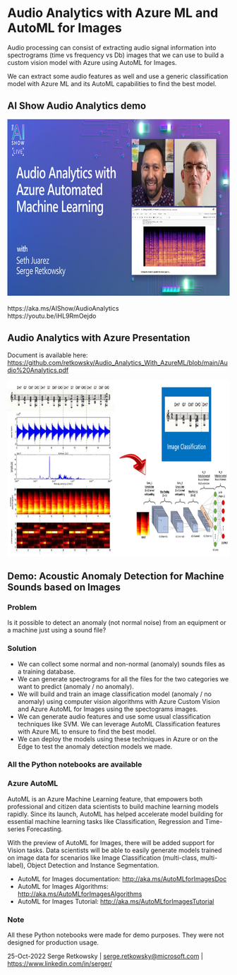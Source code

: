 # Audio Analytics with Azure ML and AutoML for Images

Audio processing can consist of extracting audio signal information into spectrograms (time vs frequency vs Db) images that we can use to build a custom vision model with Azure using AutoML for Images. 

We can extract some audio features as well and use a generic classification model with Azure ML and its AutoML capabilities to find the best model.

## AI Show Audio Analytics demo<br>
<a href="https://aka.ms/AIShow/AudioAnalytics">
<img alt="AI Show Audio Analytics" src="AIShow.jpg" height="400"></a>   
<br><br>
https://aka.ms/AIShow/AudioAnalytics <br>
https://youtu.be/iHL9RmOejdo

  
## Audio Analytics with Azure Presentation<br>
Document is available here:<br>
https://github.com/retkowsky/Audio_Analytics_With_AzureML/blob/main/Audio%20Analytics.pdf

<img src="image.jpg" height = 400>

## Demo: Acoustic Anomaly Detection for Machine Sounds based on Images

### Problem
Is it possible to detect an anomaly (not normal noise) from an equipment or a machine just using a sound file?

### Solution
- We can collect some normal and non-normal (anomaly) sounds files as a training database.
- We can generate spectrograms for all the files for the two categories we want to predict (anomaly / no anomaly).
- We will build and train an image classification model (anomaly / no anomaly) using computer vision algorithms with Azure Custom Vision and Azure AutoML for Images using the spectograms images.
- We can generate audio features and use some usual classification techniques like SVM. We can leverage AutoML Classification features with Azure ML to ensure to find the best model.
- We can deploy the models using these techniques in Azure or on the Edge to test the anomaly detection models we made.

### All the Python notebooks are available

### Azure AutoML
AutoML is an Azure Machine Learning feature, that empowers both professional and citizen data scientists to build machine learning models rapidly. Since its launch, AutoML has helped accelerate model building for essential machine learning tasks like Classification, Regression and Time-series Forecasting.

With the preview of AutoML for Images, there will be added support for Vision tasks. Data scientists will be able to easily generate models trained on image data for scenarios like Image Classification (multi-class, multi-label), Object Detection and Instance Segmentation.

- AutoML for Images documentation: http://aka.ms/AutoMLforImagesDoc
- AutoML for Images Algorithms: http://aka.ms/AutoMLforImagesAlgorithms
- AutoML for Images Tutorial: http://aka.ms/AutoMLforImagesTutorial

### Note
All these Python notebooks were made for demo purposes. 
They were not designed for production usage.

25-Oct-2022
Serge Retkowsky | serge.retkowsky@microsoft.com | https://www.linkedin.com/in/serger/
